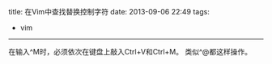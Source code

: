 title: 在Vim中查找替换控制字符
date: 2013-09-06 22:49
tags:
- vim 
---
在输入^M时，必须依次在键盘上敲入Ctrl+V和Ctrl+M。
类似^@都这样操作。

